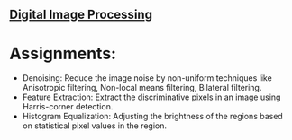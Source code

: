 ## [Digital Image Processing](https://www.coursera.org/learn/digital)


# Assignments: 
* Denoising: Reduce the image noise by non-uniform techniques like Anisotropic filtering, Non-local means filtering, Bilateral filtering.
* Feature Extraction: Extract the discriminative pixels in an image using Harris-corner detection.
* Histogram Equalization: Adjusting the brightness of the regions based on statistical pixel values in the region.
